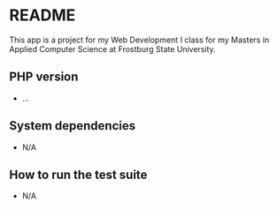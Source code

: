 # README

This app is a project for my Web Development I class for my Masters in Applied Computer Science at Frostburg State University.

## PHP version

* ...

## System dependencies

* N/A

## How to run the test suite

* N/A
